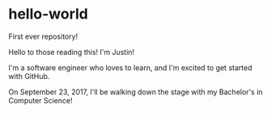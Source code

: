 # hello-world
First ever repository!


Hello to those reading this! I'm Justin!

I'm a software engineer who loves to learn, and I'm excited to get started with GitHub.

On September 23, 2017, I'll be walking down the stage with my Bachelor's in Computer Science!
